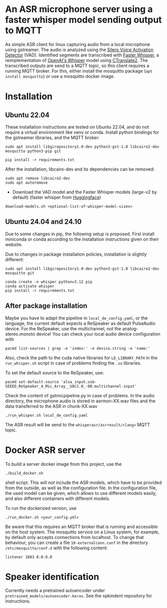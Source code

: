 # An ASR microphone server using a faster whisper model sending output to MQTT

As simple ASR client for linux capturing audio from a local microphone using
gstreamer. The audio is analyzed using the [Silero Voice Activation
Detector](https://github.com/snakers4/silero-vad) (VAD). Identified segments
are transcribed with [Faster
Whisper](https://github.com/guillaumekln/faster-whisper), a reimplementation of
[OpenAI's Whisper](https://github.com/openai/whisper) model using
[CTranslate2](https://github.com/OpenNMT/CTranslate2/). The transcribed outputs
are send to a MQTT topic, so this client requires a running MQTT broker. For this, either install the mosquitto package (`apt install mosquitto`) or use a mosquitto docker image.

# Installation

## Ubuntu 22.04

These installation instructions are tested on Ubuntu 22.04, and do not require a virtual environment like venv or conda. Install python bindings for the gstreamer libraries, and the MQTT broker:

```
sudo apt install libgirepository1.0-dev python3-gst-1.0 libcairo2-dev mosquitto python3-pip git

pip install -r requirements.txt
```

After the installation, libcairo-dev and its dependencies can be removed:

```
sudo apt remove libcairo2-dev
sudo apt autoremove
```

- Download the VAD model and the Faster Whisper models (large-v2 by default)
  (faster whisper from [Huggingface](https://huggingface.co/guillaumekln))

```commandline
download-models.sh <optional-list-of-whisper-model-sizes>
```

## Ubuntu 24.04 and 24.10

Due to some changes in pip, the following setup is proposed. First install miniconda or conda according to the installation instructions given on their website.

Due to changes in package installation policies, installation is slightly different:

```
sudo apt install libgirepository1.0-dev python3-gst-1.0 libcairo2-dev mosquitto git

conda create -n whisper python=3.12 pip
conda activate whisper
pip install -r requirements.txt
```

## After package installation

Maybe you have to adapt the pipeline in `local_de_config.yaml`, or the language, the current default expects a ReSpeaker as default PulseAudio device. For the ReSpeaker, use the multichannel, not the analog-stereo.monoto device! You can check your local audio device configuration with

```
pacmd list-sources | grep -e 'index:' -e device.string -e 'name:'
```

Also, check the path to the cuda native libraries for `LD_LIBRARY_PATH` in the `run_whisper.sh` script in case of problems finding the `.so` libraries.

To set the default source to the ReSpeaker, use:

```
pacmd set-default-source 'alsa_input.usb-SEEED_ReSpeaker_4_Mic_Array__UAC1.0_-00.multichannel-input'
```

Check the content of gstmicpipeline.py in case of problems. In the audio directory, the microphone audio is stored in asrmon-XX.wav files and the data transferred to the ASR in chunk-XX.wav

```
./run_whisper.sh local_de_config.yaml
```

The ASR result will be send to the `whisperasr/asrresult/<lang>` MQTT topic.

# Docker ASR server

To build a server docker image from this project, use the

    ./build_docker.sh

shell script. This will *not* include the ASR models, which have to be provided from the outside, as well as the configuration file. In the configuration file, the used model can be given, which allows to use different models easily, and also different containers with different models.

To run the dockerized version, use

    ./run_docker.sh <your_config.yml>

Be aware that this requires an MQTT broker that is running and accessible on the host system. The mosquitto service on a Linux system, for example, by default only accepts connections from localhost. To change that behaviour, you can create a file `10-externalconn.conf` in the directory `/etc/mosquitto/conf.d` with the following content:

    listener 1883 0.0.0.0

# Speaker identification

Currently needs a pretrained autoencoder under `pretrained_models/autoencoder.keras`. See the spkindent repository for instructions.
